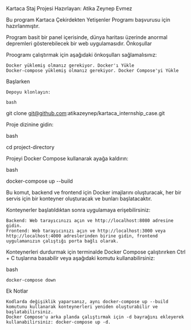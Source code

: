 Kartaca Staj Projesi
Hazırlayan: Atika Zeynep Evmez

Bu program Kartaca Çekirdekten Yetişenler Programı başvurusu için hazırlanmıştır.

Program basit bir panel içerisinde, dünya haritası üzerinde anormal depremleri gösterebilecek bir web uygulamasıdır.
Önkoşullar

Proogramı çalıştırmak için aşağıdaki önkoşulları sağlamalısınız:

    Docker yüklemiş olmanız gerekiyor. Docker'ı Yükle
    Docker-compose yüklemiş olmanız gerekiyor. Docker Compose'yi Yükle

Başlarken

    Depoyu klonlayın:

    bash

git clone git@github.com:atikazeynep/kartaca_internship_case.git

Proje dizinine gidin:

bash

cd project-directory

Projeyi Docker Compose kullanarak ayağa kaldırın:

bash

docker-compose up --build

Bu komut, backend ve frontend için Docker imajlarını oluşturacak, her bir servis için bir konteyner oluşturacak ve bunları başlatacaktır.

Konteynerler başlatıldıktan sonra uygulamaya erişebilirsiniz:

    Backend: Web tarayıcınızı açın ve http://localhost:8080 adresine gidin.
    Frontend: Web tarayıcınızı açın ve http://localhost:3000 veya http://localhost:4000 adreslerinden birine gidin, frontend uygulamanızın çalıştığı porta bağlı olarak.

Konteynerleri durdurmak için terminalde Docker Compose çalıştırırken Ctrl + C tuşlarına basabilir veya aşağıdaki komutu kullanabilirsiniz:

bash

    docker-compose down

Ek Notlar

    Kodlarda değişiklik yaparsanız, aynı docker-compose up --build komutunu kullanarak konteynerleri yeniden oluşturabilir ve başlatabilirsiniz.
    Docker Compose'u arka planda çalıştırmak için -d bayrağını ekleyerek kullanabilirsiniz: docker-compose up -d.